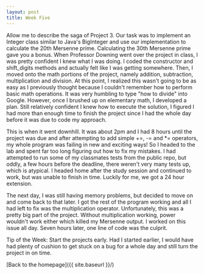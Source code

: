 ```yaml
---
layout: post
title: Week Five
---
```


Allow me to describe the saga of Project 3. Our task was to implement an Integer class similar to Java's BigInteger and use our implementation to calculate the 20th Mersenne prime. Calculating the 30th Mersenne prime gave you a bonus. When Professor Downing went over the project in class, I was pretty confident I knew what I was doing. I coded the constructor and shift_digits methods and actually felt like I was getting somewhere. Then, I moved onto the math portions of the project, namely addition, subtraction, multiplication and division. At this point, I realized this wasn't going to be as easy as I previously thought because I couldn't remember how to perform basic math operations. It was very humbling to type "how to divide" into Google. However, once I brushed up on elementary math, I developed a plan. Still relatively confident I knew how to execute the solution, I figured I had more than enough time to finish the project since I had the whole day before it was due to code my approach. 

This is when it went downhill. It was about 2pm and I had 8 hours until the project was due and after attempting to add simple +=, -= and *= operators, my whole program was failing in new and exciting ways! So I headed to the lab and spent far too long figuring out how to fix my mistakes. I had attempted to run some of my classmates tests from the public repo, but oddly, a few hours before the deadline, there weren't very many tests up, which is atypical. I headed home after the study session and continued to work, but was unable to finish in time. Luckily for me, we got a 24 hour extension.

The next day, I was still having memory problems, but decided to move on and come back to that later. I got the rest of the program working and all I had left to fix was the multiplication operator. Unfortunately, this was a pretty big part of the project. Without multiplication working, power wouldn't work either which killed my Mersenne output. I worked on this issue all day. Seven hours later, one line of code was the culprit.

Tip of the Week: Start the projects early. Had I started earlier, I would have had plenty of cushion to get stuck on a bug for a whole day and still turn the project in on time.

[Back to the homepage]({{ site.baseurl }}/)
